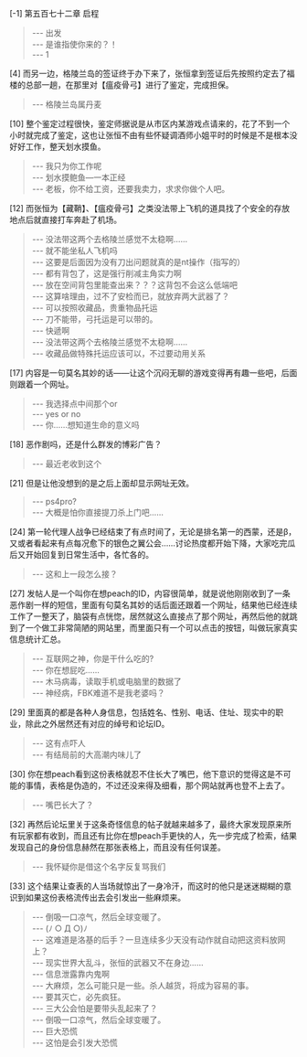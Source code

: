 
[-1] 第五百七十二章 启程
>--- 出发<br>
>--- 是谁指使你来的？！<br>
>--- 1<br>

[4] 而另一边，格陵兰岛的签证终于办下来了，张恒拿到签证后先按照约定去了福楼的总部一趟，在那里对【瘟疫骨弓】进行了鉴定，完成担保。
>--- 格陵兰岛属丹麦<br>

[10] 整个鉴定过程很快，鉴定师据说是从市区内某游戏点请来的，花了不到一个小时就完成了鉴定，这也让张恒不由有些怀疑调酒师小姐平时的时候是不是根本没好好工作，整天划水摸鱼。
>--- 我只为你工作呢<br>
>--- 划水摸鲍鱼—一本正经<br>
>--- 老板，你不给工资，还要我卖力，求求你做个人吧。<br>

[12] 而张恒为【藏鞘】、【瘟疫骨弓】之类没法带上飞机的道具找了个安全的存放地点后就直接打车奔赴了机场。
>--- 没法带这两个去格陵兰感觉不太稳啊……<br>
>--- 就不能坐私人飞机吗<br>
>--- 这要是后面因为没有刀出问题就真的是nt操作（指写的）<br>
>--- 都有背包了，这是强行削减主角实力啊<br>
>--- 放在空间背包里能查出来？？？这背包不会这么低端吧<br>
>--- 这算啥理由，过不了安检而已，就放弃两大武器了？<br>
>--- 可以按照收藏品，贵重物品托运<br>
>--- 刀不能带，弓托运是可以带的。<br>
>--- 快遞啊<br>
>--- 没法带这两个去格陵兰感觉不太稳啊……<br>
>--- 收藏品做特殊托运应该可以，不过要动用关系<br>

[17] 内容是一句莫名其妙的话——让这个沉闷无聊的游戏变得再有趣一些吧，后面则跟着一个网址。
>--- 我选择点中间那个or<br>
>--- yes or no<br>
>--- 你……想知道生命的意义吗<br>

[18] 恶作剧吗，还是什么群发的博彩广告？
>--- 最近老收到这个<br>

[21] 但是让他没想到的是之后上面却显示网址无效。
>--- ps4pro?<br>
>--- 大概是怕你直接提刀杀上门吧……<br>

[24] 第一轮代理人战争已经结束了有点时间了，无论是排名第一的西蒙，还是β，又或者看起来有点每况愈下的银色之翼公会……讨论热度都开始下降，大家吃完瓜后又开始回复到日常生活中，各忙各的。
>--- 这和上一段怎么接？<br>

[27] 发帖人是一个叫你在想peach的ID，内容很简单，就是说他刚刚收到了一条恶作剧一样的短信，里面有句莫名其妙的话后面还跟着一个网址，结果他已经连续工作了一整天了，脑袋有点恍惚，居然就这么直接点了那个网址，再然后他的就跳到了一个做工非常简陋的网站里，而里面只有一个可以点击的按钮，叫做玩家真实信息统计汇总。
>--- 互联网之神，你是干什么吃的?<br>
>--- 你在想屁吃......<br>
>--- 木马病毒，读取手机或电脑里的数据了<br>
>--- 神经病，FBK难道不是我老婆吗？<br>

[29] 里面真的都是各种人身信息，包括姓名、性别、电话、住址、现实中的职业，除此之外居然还有对应的绰号和论坛ID。
>--- 这有点吓人<br>
>--- 有结局前的大高潮内味儿了<br>

[30] 你在想peach看到这份表格就忍不住长大了嘴巴，他下意识的觉得这是不可能的事情，表格是伪造的，不过还没来得及细看，那个网站就再也登不上去了。
>--- 嘴巴长大了？<br>

[32] 再然后论坛里关于这条奇怪信息的帖子就越来越多了，最终大家发现原来所有玩家都有收到，而且还有比你在想peach手更快的人，先一步完成了检索，结果发现自己的身份信息赫然在那张表格上，而且没有任何误差。
>--- 我怀疑你是借这个名字反复骂我们<br>

[33] 这个结果让查表的人当场就惊出了一身冷汗，而这时的他只是迷迷糊糊的意识到如果这份表格流传出去会引发出一些麻烦来。
>--- 倒吸一口凉气，然后全球变暖了。<br>
>--- (ﾉ ○ Д ○)ﾉ<br>
>--- 这难道是洛基的后手？一旦连续多少天没有动作就自动把这资料放网上？<br>
>--- 现实世界大乱斗，张恒的武器又不在身边……<br>
>--- 信息泄露靠内鬼啊<br>
>--- 大麻烦，怎么可能只是一些。杀人越货，将成为容易的事。<br>
>--- 要其灭亡，必先疯狂。<br>
>--- 三大公会怕是要带头乱起来了？<br>
>--- 倒吸一口凉气，然后全球变暖了。<br>
>--- 巨大恐慌<br>
>--- 这怕是会引发大恐慌<br>
